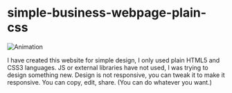 # simple-business-webpage-plain-css

![Animation](https://user-images.githubusercontent.com/97271658/176694543-fa7d3bbd-393a-4b4d-bb20-8696b7a05a83.gif)

I have created this website for simple design, I only used plain HTML5 and CSS3 languages.
JS or external libraries have not used, I was trying to design something new.
Design is not responsive, you can tweak it to make it responsive.
You can copy, edit, share. (You can do whatever you want.)

